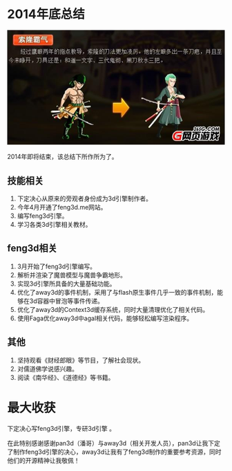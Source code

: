 # 2014年底总结

![](../../../../wordpress/wp-content/uploads/2014/12/u35496718043088918651fm11gp0.jpg)

2014年即将结束，该总结下所作所为了。

## 技能相关
1. 下定决心从原来的旁观者身份成为3d引擎制作者。
2. 今年4月开通了feng3d.me网站。
3. 编写feng3d引擎。
4. 学习各类3d引擎相关教材。

## feng3d相关
1. 3月开始了feng3d引擎编写。
2. 解析并渲染了魔兽模型与魔兽争霸地形。
3. 实现3d引擎所具备的大量基础功能。
4. 优化了away3d的事件机制，采用了与flash原生事件几乎一致的事件机制，能够在3d容器中冒泡等事件传递。
5. 优化了away3d的Context3d缓存系统，同时大量清理优化了相关代码。
6. 使用Faga优化away3d中agal相关代码，能够轻松编写渲染程序。

## 其他
1. 坚持观看《财经郎眼》等节目，了解社会现状。
2. 对儒道佛学说感兴趣。
3. 阅读《南华经》、《道德经》等书籍。

# 最大收获

下定决心写feng3d引擎，专研3d引擎 。
 
在此特别感谢感谢pan3d（潘哥）与away3d（相关开发人员），pan3d让我下定了制作feng3d引擎的决心，away3d让我有了feng3d制作的重要参考资源，同时他们的开源精神让我敬佩！